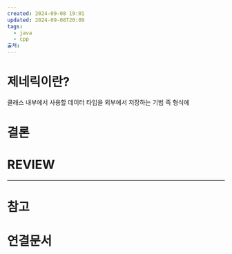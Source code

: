 ```yaml
---
created: 2024-09-08 19:01
updated: 2024-09-08T20:09
tags:
  - java
  - cpp
출처: 
---
```

# 제네릭이란?
클래스 내부에서 사용할 데이터 타입을 외부에서 저장하는 기법
즉 형식에 



# 결론

# REVIEW


---
# 참고

# 연결문서